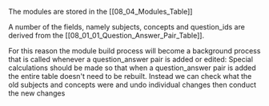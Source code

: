 The modules are stored in the [[08_04_Modules_Table]]

A number of the fields, namely subjects, concepts and question_ids are derived from the [[08_01_01_Question_Answer_Pair_Table]].

For this reason the module build process will become a background process that is called whenever a question_answer pair is added or edited:
Special calculations should be made so that when a question_answer pair is added the entire table doesn't need to be rebuilt. Instead we can check what the old subjects and concepts were and undo individual changes then conduct the new changes